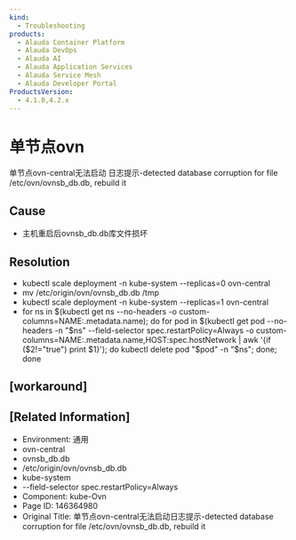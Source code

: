 ```yaml
---
kind:
  - Troubleshooting
products:
  - Alauda Container Platform
  - Alauda DevOps
  - Alauda AI
  - Alauda Application Services
  - Alauda Service Mesh
  - Alauda Developer Portal
ProductsVersion:
  - 4.1.0,4.2.x
---
```

<!-- A type of document that involves encountering a fault, diagnosing it, performing root cause analysis, and providing solutions. -->

# 单节点ovn

单节点ovn-central无法启动 日志提示-detected database corruption for file /etc/ovn/ovnsb_db.db, rebuild it

## Cause
- 主机重启后ovnsb_db.db库文件损坏

## Resolution
- kubectl scale deployment -n kube-system --replicas=0 ovn-central
- mv /etc/origin/ovn/ovnsb_db.db /tmp
- kubectl scale deployment -n kube-system --replicas=1 ovn-central
- for ns in $(kubectl get ns --no-headers -o custom-columns=NAME:.metadata.name); do for pod in $(kubectl get pod --no-headers -n "$ns" --field-selector spec.restartPolicy=Always -o custom-columns=NAME:.metadata.name,HOST:spec.hostNetwork | awk '{if ($2!="true") print $1}'); do kubectl delete pod "$pod" -n "$ns"; done; done

## [workaround]

## [Related Information]
- Environment: 通用
- ovn-central
- ovnsb_db.db
- /etc/origin/ovn/ovnsb_db.db
- kube-system
- --field-selector spec.restartPolicy=Always
- Component: kube-Ovn
- Page ID: 146364980
- Original Title: 单节点ovn-central无法启动日志提示-detected database corruption for file /etc/ovn/ovnsb_db.db, rebuild it
